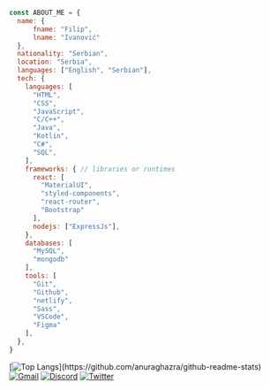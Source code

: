 ```js
const ABOUT_ME = {
  name: {
      fname: "Filip",
      lname: "Ivanović"
  },
  nationality: "Serbian",
  location: "Serbia",
  languages: ["English", "Serbian"],
  tech: {
    languages: [
      "HTML",
      "CSS",
      "JavaScript",
      "C/C++",
      "Java",
      "Kotlin",
      "C#",
      "SQL",
    ],
    frameworks: { // libraries or runtimes
      react: [
        "MaterialUI", 
        "styled-components",
        "react-router", 
        "Bootstrap"
      ],
      nodejs: ["ExpressJs"],
    },
    databases: [
      "MySQL", 
      "mongodb"
    ],
    tools: [
      "Git", 
      "Github", 
      "netlify", 
      "Sass", 
      "VSCode",
      "Figma"
    ],
  },
}
```
[![Top Langs](https://github-readme-stats.vercel.app/api/top-langs/?username=alkanoidev&layout=compact&langs_count=10&theme=react&hide_border=true&exclude_repo=map-generator,')](https://github.com/anuraghazra/github-readme-stats)  
[![Gmail](https://img.shields.io/badge/Gmail-D14836?style=for-the-badge&logo=gmail&logoColor=white)](mailto:admin@cloudhadoop.com)
[![Discord](https://img.shields.io/badge/Discord-7289DA?style=for-the-badge&logo=discord&logoColor=white)](discordapp.com/users/4036)
[![Twitter](https://img.shields.io/badge/Twitter-1DA1F2?style=for-the-badge&logo=twitter&logoColor=white)](https://twitter.com/alkanoidev)
